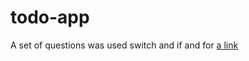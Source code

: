 # todo-app
A set of questions was used switch and if and for 
[a link](https://ibrahimjebreen.github.io/todo-app/)